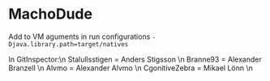 MachoDude
=====
Add to VM aguments in run configurations
`-Djava.library.path=target/natives`

In GitInspector:\n
Stalullsstigen = Anders Stigsson \n
Branne93 = Alexander Branzell \n
Alvmo = Alexander Alvmo \n
CgonitiveZebra = Mikael Lönn \n